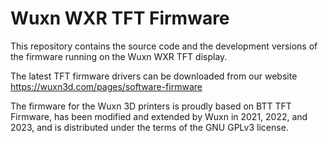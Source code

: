 # Wuxn WXR TFT Firmware

This repository contains the source code and the development versions of the firmware running on the Wuxn WXR TFT display.

The latest TFT firmware drivers can be downloaded from our website https://wuxn3d.com/pages/software-firmware

The firmware for the Wuxn 3D printers is proudly based on BTT TFT Firmware, has been modified and extended by Wuxn in 2021, 2022, and 2023, and is distributed under the terms of the GNU GPLv3 license.
